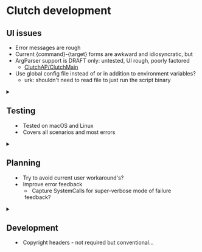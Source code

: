 # Clutch development

## UI issues
- Error messages are rough
- Current {command}-{target} forms are awkward and idiosyncratic, but
- ArgParser support is DRAFT only: untested, UI rough, poorly factored
    - [ClutchAP/ClutchMain](Sources/ClutchAP/ClutchMain.swift)
- Use global config file instead of or in addition to environment variables?
    - urk: shouldn't need to read file to just run the script binary

<details>
<summary>

## Testing
- Tested on macOS and Linux
- Covers all scenarios and most errors
</summary>

### Platforms
- tested mostly on macOS 13+
- CI tests macOS 12 & Ubuntu Linux 22.04 with Swift 5.9 and 5.7
    - Need to test in 5.5 if targeting (arg parser async had an older API)
- Re-verify that package declarations are compatible back to 5.5

### Automated testing status
- Some configuration
- Integration testing using hand-rolled mock for [SystemCalls](Sources/clutch/system/SystemCalls.swift)
    - [DriverTests.swift](Tests/clutchTests/DriverTests.swift)
    - mock SystemCalls: [KnownSystemCalls](Tests/clutchTests/Fixtures/KnownSystemCalls.swift)
    - with [Recorder](Tests/clutchTests/SystemCallsRecorder/RecordSystemCalls.swift)

### Manual testing variants
- Only current macOS tested
- See main [Scenarios](Tests/clutchTests/Scenarios/ClutchCommandScenario.swift)
- See [ClutchMainTests](Tests/clutchTests/ClutchMainTests.swift) for manual integration driver

#### Nest configuration and clutch modes
- tracing: env [none, CLUTCH_LOG]
- nest finding:
    - NEST_PATH: dominates 
    - name: from input, `NEST_NAME`, or 'Nest'
    - base: `NEST_BASE`, `HOME/REL_PATH` or `HOME/git`
    - nest names that are not identifiers should be rejected
- `CLUTCH_LOG` defined or not
- `CLUTCH_BUILD` undefined, `@`-delimited, or ~release +/- loud, verbose

#### Script
- path: absolute or relative (env converts to absolute)
- name: 1, 2, 3+ segments
- invalid module names: non-alphanumeric, non-ascii
- main type: top-level or @main (limitation: only on new)
- build: release or debug
- currency: new, up-to-date, bin-stale, peer-stale
- validity: ok, or compile or run failure
- verify library dependency
    - new script manifest declarations should track nest library name

#### Commands
- see readme demo

</details>

<details>
<summary>

## Planning
- Try to avoid current user workaround's?
- Improve error feedback
    - Capture SystemCalls for super-verbose mode of failure feedback?
</summary>

### User work-around's
- Updated source text may result in same executable when no code changes
    - workaround: README mention, warning in traces
- Errors in mapping scripts to nests may result in overwriting sources
    - workaround: user saves changes to be preserved in SCM/git

#### New script operations are brittle
- Top-level code with misleading `// @main comment` (false positive for @main)
    - workaround: rename peer.swift to main.swift
- Main style changing between top-level and `@main` on edit
    - workaround: rename manually
- Non-compliant Package.swift
    - workaround: README documented; integrate manually or make Package comply
- Failed operations require cleanup
    - workaround: README documented; fix manually

### Missing features, possible bugs
- automate user workarounds
- P1 Test code fails Swift-6 checking on Linux
- P2 Silence ErrParts on build errors since common and not an error
- P2 Script/Shwift error text and exit code:
    - On process failure, Script adds `error: fatalError` to stderr stream
    - Error text reports exit code correctly
    - But exit code is always 1 on error, even if script `exit(2)`
- P3 exec script executable (test platform variants, streams, exit codes, etc.)
- P3 logging integration? esp. to segregate clutch from tool, and to monitor
- P3 sysCall tracing for FFDC (below)
    - record calls, then replay on exception when --verbose-clutch
- P3 Caution mode (or just upgrade?)
    - Detect unexpected duplicates (peer much larger than script from new source)
    - Check peer-declaration == source-presence
    - Report when peer found in multiple Nest (esp. if using env variable)
    - Main goal is to avoid losing any changes
- P3 SCM/git - automatically check in each version of a script?
- P3 CI/test build and badging as reliability signal
- P4 init-name{.Nest}: cat-name plus capture, chmod?
- P4 Deploy?: scatter scripts, audit scatter, report status, and build/deploy all
    - based on tracking source of peer when new?  (but location unreliable)
- P4 Persistent config +/- environment
    - Read configuration from `$HOME/.clutch` (or `$XDG_CONFIG_HOME`)
    - Update code to load configuration defaults at build-time
    - But prefer executing script not to have to read a config file
- P5 Guide: more needed for junior developers to get started?
- P5 Support generating and running scripts by reading input stream
    - If script file does not exist and there is standard input
    - then pipe stdin to the script file before starting
    - e.g., `someGenScript | clutch newScriptName --help`:
        - create local file `newScriptName`
        - build to nest as usual
        - run as usual (here to test --help arguments)

#### P3 first-failure data capture
- goal-1 is for unknowing users to solve issue on first record of error
- Capture clutch and SystemCalls messages, report details on error
- using RecordSystemCalls from tests
- goal-2 limited control over feedback
    - sensor: output channel
    - sensitivity: (quiet, record, and loud)
    - but default should be most helpful in most cases
- related: segregating output channels for clutch, build, and executable

### Features avoided, mainly for simplicity and disutility
- Monitoring executions? No, want to build and invoke, not observe and store
- Build trigger based on diffs
- More indirection or control over naming

</details>

<details>
<summary>

## Development
- Copyright headers - not required but conventional...

</summary>

## Development
### Missing dev features
- urk: copyright headers
- version (command, help string; update as part of tagging)
- git practices/policies
- contributor guidelines - default
- `@main` in test causes duplicate symbols in language mode 5

</details>

